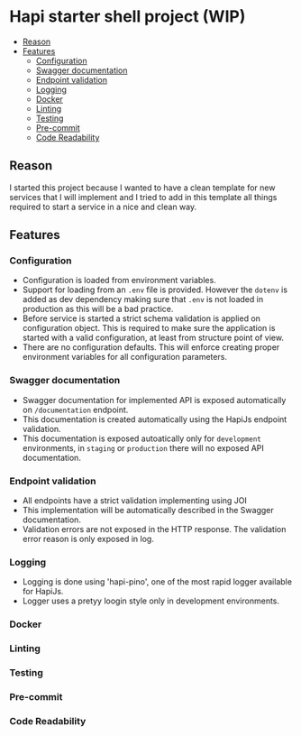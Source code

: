 # Hapi starter shell project (WIP)

  * [Reason](#reason)
  * [Features](#features)
      * [Configuration](#configuration)
      * [Swagger documentation](#swagger-documentation)
      * [Endpoint validation](#endpoint-validation)
      * [Logging](#logging)
      * [Docker](#docker)
      * [Linting](#linting)
      * [Testing](#testing)
      * [Pre-commit](#pre-commit)
      * [Code Readability](#code-readability)

## Reason

I started this project because I wanted to have a clean template for new services that I will implement and I tried to add in this 
template all things required to start a service in a nice and clean way.

## Features

### Configuration

 * Configuration is loaded from environment variables.
 * Support for loading from an `.env` file is provided. However the `dotenv` is added as dev dependency making sure that `.env` 
 is not loaded in production as this will be a bad practice.
 * Before service is started a strict schema validation is applied on configuration object. 
 This is required to make sure the application is started with a valid configuration, at least from structure point of view.
 * There are no configuration defaults. This will enforce creating proper environment variables for all configuration parameters.
 
### Swagger documentation

 * Swagger documentation for implemented API is exposed automatically on `/documentation` endpoint.
 * This documentation is created automatically using the HapiJs endpoint validation.
 * This documentation is exposed autoatically only for `development` environments, 
 in `staging` or `production` there will no exposed API documentation. 
 
### Endpoint validation

 * All endpoints have a strict validation implementing using JOI
 * This implementation will be automatically described in the Swagger documentation.
 * Validation errors are not exposed in the HTTP response. The validation error reason is only exposed in log.
 
### Logging

 * Logging is done using 'hapi-pino', one of the most rapid logger available for HapiJs.
 * Logger uses a pretyy loogin style only in development environments.
 
### Docker

### Linting

### Testing

### Pre-commit

### Code Readability